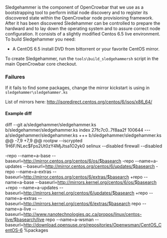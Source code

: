 Sledgehammer is the component of OpenCrowbar that we use as a bootstrapping 
tool to perform initial node discovery and to register its discovered
state within the OpenCrowbar node provisioning framework. After it has been
discovered Sledehammer can be controlled to prepare the hardward and to 
lay down the operating system and to assure correct node configuration.
It consists of a slightly modified Centos 6.5 live environment.  To build
Sledgehammer you need:

  * A CentOS 6.5 install DVD from bittorrent or your favorite CentOS
    mirror. 

To create Sledgehammer, run the `tools\build_sledgehammersh` script in the main
OpenCrowbar core checkout.

### Failures

If it fails to find some packages, change the mirror kickstart is using in `sledgehammer\sledgehammer.ks`

List of mirrors here: http://isoredirect.centos.org/centos/6/isos/x86_64/

#### Example diff

diff --git a/sledgehammer/sledgehammer.ks b/sledgehammer/sledgehammer.ks
index 27fc7c0..7f8aa2f 100644
--- a/sledgehammer/sledgehammer.ks
+++ b/sledgehammer/sledgehammer.ks
@@ -7,9 +7,9 @@ rootpw --iscrypted $1$H6F/NLec$Fps2Ut0zY4MjJtsa1O2yk0
 selinux --disabled
 firewall --disabled
 
-repo --name=a-base    --baseurl=http://mirror.centos.org/centos/6/os/$basearch
-repo --name=a-updates --baseurl=http://mirror.centos.org/centos/6/updates/$basearch
-repo --name=a-extras  --baseurl=http://mirror.centos.org/centos/6/extras/$basearch
+repo --name=a-base    --baseurl=http://mirrors.kernel.org/centos/6/os/$basearch
+repo --name=a-updates --baseurl=http://mirrors.kernel.org/centos/6/updates/$basearch
+repo --name=a-extras  --baseurl=http://mirrors.kernel.org/centos/6/extras/$basearch
 repo --name=a-live    --baseurl=http://www.nanotechnologies.qc.ca/propos/linux/centos-live/$basearch/live
 repo --name=a-wsman   --baseurl=http://download.opensuse.org/repositories/Openwsman/CentOS_CentOS-6
 %packages
